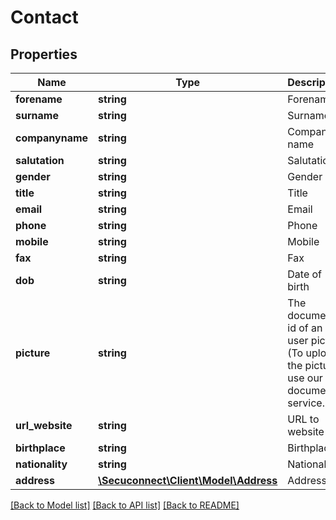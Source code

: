 # Contact

## Properties
Name | Type | Description | Notes
------------ | ------------- | ------------- | -------------
**forename** | **string** | Forename | [optional] 
**surname** | **string** | Surname | [optional] 
**companyname** | **string** | Company name | [optional] 
**salutation** | **string** | Salutation | [optional] 
**gender** | **string** | Gender | [optional] 
**title** | **string** | Title | [optional] 
**email** | **string** | Email | [optional] 
**phone** | **string** | Phone | [optional] 
**mobile** | **string** | Mobile | [optional] 
**fax** | **string** | Fax | [optional] 
**dob** | **string** | Date of birth | [optional] 
**picture** | **string** | The document id of an user picture (To upload the picture use our document service.) | [optional] 
**url_website** | **string** | URL to website | [optional] 
**birthplace** | **string** | Birthplace | [optional] 
**nationality** | **string** | Nationality | [optional] 
**address** | [**\Secuconnect\Client\Model\Address**](Address.md) | Address | [optional] 

[[Back to Model list]](../README.md#documentation-for-models) [[Back to API list]](../README.md#documentation-for-api-endpoints) [[Back to README]](../README.md)


